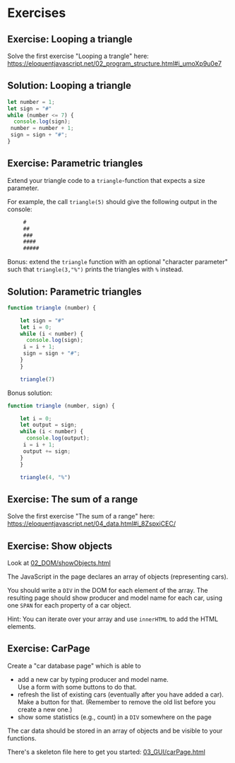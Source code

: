 # Exercises

## Exercise: Looping a triangle

Solve the first exercise "Looping a trangle"
here: <https://eloquentjavascript.net/02_program_structure.html#i_umoXp9u0e7>

## Solution: Looping a triangle

```javascript
let number = 1;
let sign = "#"
while (number <= 7) {
  console.log(sign);
 number = number + 1;
 sign = sign + "#";
}
```

## Exercise: Parametric triangles

Extend your triangle code to a `triangle`-function
that expects a size parameter.

For example, the call `triangle(5)` should give the following output in the console:

```javascript
     #
     ##
     ###
     ####
     #####
```

Bonus: extend the `triangle` function with an optional "character parameter"
such that `triangle(3,"%")` prints the triangles with `%` instead.

## Solution: Parametric triangles

```javascript
function triangle (number) {

    let sign = "#"
    let i = 0;
    while (i < number) {
      console.log(sign);
     i = i + 1;
     sign = sign + "#";
    }
    }

    triangle(7)
```

Bonus solution:

```javascript
function triangle (number, sign) {

    let i = 0;
    let output = sign;
    while (i < number) {
      console.log(output);
     i = i + 1;
     output += sign;
    }
    }

    triangle(4, "%")
```

## Exercise: The sum of a range

Solve the first exercise "The sum of a range"
here: <https://eloquentjavascript.net/04_data.html#i_8ZspxiCEC/>

## Exercise: Show objects

Look at [02_DOM/showObjects.html](02_DOM/showObjects.html)
  
The JavaScript in the page declares an array of objects (representing cars).

You should write a `DIV` in the DOM for each element of
the array. The resulting page should show producer and model name
for each car, using one `SPAN` for each property of a car object.

Hint: You can iterate over your array and use `innerHTML` to add the
HTML elements.

## Exercise: CarPage

Create a "car database page" which is able to

- add a new car by typing producer and model name.  
   Use a form with some buttons to do that.
- refresh the list of existing cars (eventually after you have
   added a car). Make a button for that. (Remember to remove the old
    list before you create a new one.)
- show some statistics (e.g., count) in a `DIV` somewhere on the page

The car data should be stored in an array of objects and be visible
to your functions.

There's a skeleton file here to get you started: [03_GUI/carPage.html](03_GUI/carPage.html)
